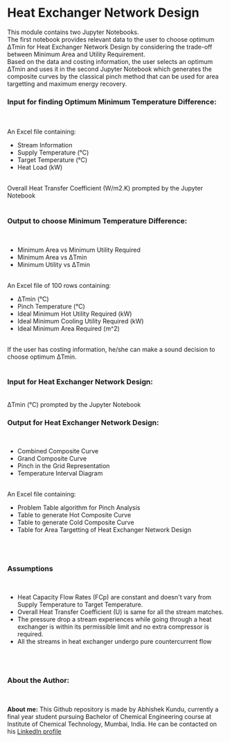 # Heat Exchanger Network Design
This module contains two Jupyter Notebooks. <br> The first notebook provides relevant data to the user to choose optimum ΔTmin for Heat Exchanger Network Design by considering the trade-off between Minimum Area and Utility Requirement. <br> Based on the data and costing information, the user selects an optimum ΔTmin and uses it in the second Jupyter Notebook which generates the composite curves by the classical pinch method that can be used for area targetting and maximum energy recovery.
<br>
<h3>Input for finding Optimum Minimum Temperature Difference: </h3><br>
<br>
An Excel file containing: <br>
<ul>
  <li> Stream Information</li>
  <li> Supply Temperature (°C)</li>
  <li> Target Temperature (°C)</li>
  <li> Heat Load (kW)</li>
</ul> <br>
Overall Heat Transfer Coefficient (W/m2.K) prompted by the Jupyter Notebook <br> 
<br>
<h3> Output to choose Minimum Temperature Difference: </h3> <br>
<ul>
  <li> Minimum Area vs Minimum Utility Required </li>
  <li> Minimum Area vs ΔTmin </li>
  <li> Minimum Utility vs ΔTmin </li>
</ul> <br>
An Excel file of 100 rows containing: <br>
<ul>
  <li> ΔTmin (°C) </li>
  <li> Pinch Temperature (°C) </li>
  <li> Ideal Minimum Hot Utility Required (kW) </li>
  <li> Ideal Minimum Cooling Utility Required (kW) </li>
  <li> Ideal Minimum Area Required (m^2) </li>
 </ul> <br>
If the user has costing information, he/she can make a sound decision to choose optimum ΔTmin.<br>
<br>
<h3> Input for Heat Exchanger Network Design: </h3> <br>
ΔTmin (°C) prompted by the Jupyter Notebook <br>
<h3> Output for Heat Exchanger Network Design: </h3> <br>
<ul>
  <li> Combined Composite Curve </li>
  <li> Grand Composite Curve </li>
  <li> Pinch in the Grid Representation </li>
  <li> Temperature Interval Diagram </li>
  </ul> <br>
  An Excel file containing: <br>
  <ul>
  <li> Problem Table algorithm for Pinch Analysis </li>
  <li> Table to generate Hot Composite Curve </li>
  <li> Table to generate Cold Composite Curve </li>
  <li> Table for Area Targetting of Heat Exchanger Network Design </li>
  </ul> <br>
<br>
<h3> Assumptions </h3> <br>
<ul>
  <li> Heat Capacity Flow Rates (FCp) are constant and doesn't vary from Supply Temperature to Target Temperature. </li>
  <li> Overall Heat Transfer Coefficient (U) is same for all the stream matches. </li>
  <li> The pressure drop a stream experiences while going through a heat exchanger is within its permissible limit and no extra compressor is required. </li>
  <li> All the streams in heat exchanger undergo pure countercurrent flow </li>
  </ul>
<br>
<br>
<h3> About the Author: </h3> <br>

**About me:** 
This Github repository is made by Abhishek Kundu, currently a final year student pursuing Bachelor of Chemical Engineering course at Institute of Chemical Technology, Mumbai, India. He can be contacted on his [LinkedIn profile](https://www.google.com/)
